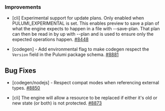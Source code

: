 ### Improvements

- [cli] Experimental support for update plans. Only enabled when PULUMI_EXPERIMENTAL is set. This enables preview to save a plan of what the engine expects to happen in a file with --save-plan. That plan can then be read in by up with --plan and is used to ensure only the expected operations happen.
  [#8448](https://github.com/pulumi/pulumi/pull/8448)

- [codegen] - Add environmental flag to make codegen respect the `Version` field in
  the Pulumi package schema.
  [#8881](https://github.com/pulumi/pulumi/pull/8881)

## Bug Fixes

- [codegen/nodejs] - Respect compat modes when referencing external types.
  [#8850](https://github.com/pulumi/pulumi/pull/8850)

- [cli] The engine will allow a resource to be replaced if either it's old or new state (or both) is not protected.
  [#8873](https://github.com/pulumi/pulumi/pull/8873)
